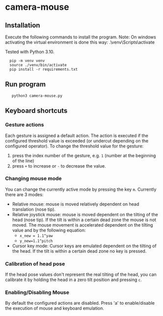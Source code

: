 # camera-mouse

## Installation

Execute the following commands to install the program.
Note: On windows activating the virtual environment is done this way: .\venv\Scripts\activate

Tested with Python 3.10.

``` 
  pip -m venv venv
  source ./venv/bin/activate
  pip install -r requirements.txt
```
## Run program

```
   python3 camera-mouse.py
```

## Keyboard shortcuts

### Gesture actions

Each gesture is assigned a default action. The action is executed if the configured threshold value is exceeded (or undercut depending on the configured operator).
To change the threshold value for the gesture:

1. press the index number of the gesture, e.g. ```1``` (number at the beginning of the line)
2. press ```+``` to increase or ```-``` to decrease the value.

### Changing mouse mode

You can change the currently active mode by pressing the key ```m```. Currently there are 3 modes:
* Relative mouse: mouse is moved relatively dependent on head translation (nose tip).
* Relative joystick mouse: mouse is moved dependent on the tilting of the head (nose tip). If the tilt is within a certain dead zone the mouse is not moved. The mouse movement is accelerated dependent on the tilting value and by the following equation:
  * ``x_new = 1.1^yaw``
  * ``y_new=1.1^pitch``
* Cursor key mode: Cursor keys are emulated dependent on the tilting of the head. If the tilt is within a certain dead zone no key is pressed.

### Calibration of head pose

If the head pose values don't represent the real tilting of the head, you can calibrate it by holding the head in a zero tilt position and pressing ``c``.

### Enabling/Disabling Mouse

By default the configured actions are disabled.
Press 'a' to enable/disable the execution of mouse and keyboard emulation.